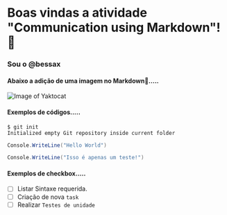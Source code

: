 # Boas vindas a atividade "Communication using Markdown"! 👋
### Sou o @bessax
#### Abaixo a adição de uma imagem no Markdown📂.....

![Image of Yaktocat](https://static.pexels.com/photos/45201/kitty-cat-kitten-pet-45201.jpeg)


#### Exemplos de códigos.....
```
$ git init
Initialized empty Git repository inside current folder
```


```c#
Console.WriteLine("Hello World")

Console.WriteLine("Isso é apenas um teste!")
```


#### Exemplos de checkbox.....
- [ ] Listar Sintaxe requerida.
- [ ] Criação de nova `task`
- [ ] Realizar `Testes de unidade`
